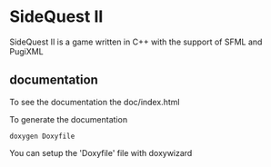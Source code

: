 SideQuest II
==========
SideQuest II is a game written in C++ with the support of SFML and PugiXML

documentation
-------------
To see the documentation the doc/index.html

To generate the documentation
```
doxygen Doxyfile
```
You can setup the 'Doxyfile' file with doxywizard